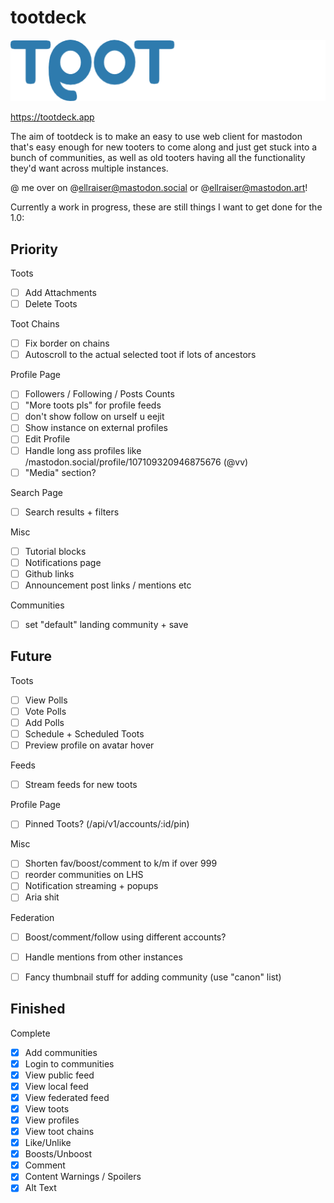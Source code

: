 # tootdeck
![tootdeck](logo.png) 

https://tootdeck.app

The aim of tootdeck is to make an easy to use web client for mastodon that's easy enough for new tooters to come along and just get stuck into a bunch of communities, as well as old tooters having all the functionality they'd want across multiple instances.

@ me over on @ellraiser@mastodon.social or @ellraiser@mastodon.art!

Currently a work in progress, these are still things I want to get done for the 1.0:

## Priority

Toots
- [ ] Add Attachments
- [ ] Delete Toots

Toot Chains
- [ ] Fix border on chains
- [ ] Autoscroll to the actual selected toot if lots of ancestors

Profile Page
- [ ] Followers / Following / Posts Counts
- [ ] "More toots pls" for profile feeds
- [ ] don't show follow on urself u eejit
- [ ] Show instance on external profiles
- [ ] Edit Profile
- [ ] Handle long ass profiles like /mastodon.social/profile/107109320946875676 (@vv)
- [ ] "Media" section?

Search Page
- [ ] Search results + filters

Misc
- [ ] Tutorial blocks
- [ ] Notifications page
- [ ] Github links
- [ ] Announcement post links / mentions etc
 
Communities
- [ ] set "default" landing community + save

## Future

Toots
- [ ] View Polls
- [ ] Vote Polls
- [ ] Add Polls
- [ ] Schedule + Scheduled Toots
- [ ] Preview profile on avatar hover

Feeds
- [ ] Stream feeds for new toots

Profile Page
- [ ] Pinned Toots? (/api/v1/accounts/:id/pin)

Misc
- [ ] Shorten fav/boost/comment to k/m if over 999
- [ ] reorder communities on LHS
- [ ] Notification streaming + popups
- [ ] Aria shit

Federation
- [ ] Boost/comment/follow using different accounts?
- [ ] Handle mentions from other instances
- [ ] Fancy thumbnail stuff for adding community (use "canon" list)


## Finished 

Complete
- [x] Add communities
- [x] Login to communities
- [x] View public feed
- [x] View local feed
- [x] View federated feed
- [x] View toots
- [x] View profiles
- [x] View toot chains
- [x] Like/Unlike
- [x] Boosts/Unboost
- [x] Comment
- [x] Content Warnings / Spoilers
- [x] Alt Text